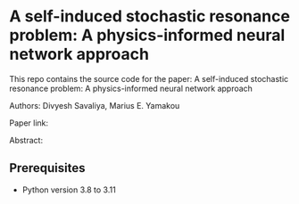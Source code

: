 # A self-induced stochastic resonance problem: A physics-informed neural network approach

This repo contains the source code for the paper: A self-induced stochastic resonance problem: A physics-informed neural network approach

Authors: Divyesh Savaliya, Marius E. Yamakou

Paper link:

Abstract:

## Prerequisites

- Python version 3.8 to 3.11




